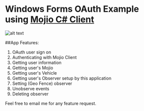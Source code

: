 # Windows Forms OAuth Example using [Mojio C# Client](https://github.com/mojio/Mojio.Client)
![alt text](https://raw.githubusercontent.com/mojio/mojio-csharp-example-OAuth2/master/Mojio%20Client%20SDK%20Example/OAuthExample/Image/Application%20Image.PNG)

##App Features:

1. OAuth user sign on
2. Authenticating with Mojio Client
3. Getting user information
4. Getting user's Mojio
5. Getting user's Vehicle
6. Getting user's Observer setup by this application
7. Setting (Geo Fence) observer
8. Unobserve events
9. Deleting observer

Feel free to email me for any feature request.
